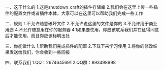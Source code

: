 
一、这干什么的
  1.这是shutdown_craft的插件存储库
  2.我们会在这里上传一些插件的配置文件或者插件本体，大家可以在这里可以帮助我们完成一些工作
  
二、规则
  1.不允许随意破坏文件
  2.不允许说这里的文件是你的
  3.不允许用于商业用途
  4.不允许随意用在你的服务器
    4.1如果要使用，你应该联系我们并在征得同意后才能使用，而且你应该标明出处

三、你能做什么
  1.帮助我们完成插件的配置
  2.下载下来学习使用
  3.将你的修改结果发送给我们，你会收到一些回报
  
四、联系我们
  1.QQ：2674645691
  2.QQ群：893498998
